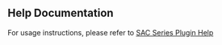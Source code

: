 ## Help Documentation

For usage instructions, please refer to [SAC Series Plugin Help](http://www.ccsjhn.com/)